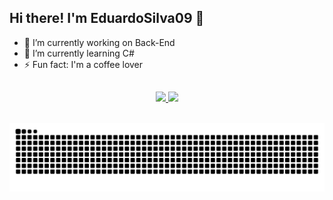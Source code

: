 ## Hi there! I'm EduardoSilva09 👋

- 🔭 I’m currently working on Back-End
- 🌱 I’m currently learning C#
- ⚡ Fun fact: I'm a coffee lover
##
<div align="center">
  <a href="https://github.com/EduardoSilva09">
  <img src="https://github-readme-stats.vercel.app/api?username=EduardoSilva09&show_icons=true&theme=dark&include_all_commits=true&count_private=true"/>
  <img height="180em" src="https://github-readme-stats.vercel.app/api/top-langs/?username=EduardoSilva09&layout=compact&langs_count=7&theme=dark"/>
</div>
<br/> 
<!-- <div style="display: inline_block"><br>
  <img align="center" alt="Eduardo-Java" height="30" width="40" src="https://cdn.jsdelivr.net/gh/devicons/devicon/icons/java/java-plain.svg" />
  <img align="center" alt="Eduardo-JS" height="30" width="40" src="https://cdn.jsdelivr.net/gh/devicons/devicon/icons/javascript/javascript-plain.svg" />
  <img align="center" alt="Eduardo-Csharp" height="30" width="40" src="https://cdn.jsdelivr.net/gh/devicons/devicon/icons/csharp/csharp-plain.svg" />
  <img align="center" alt="Eduardo-mysql" height="30" width="40" src="https://cdn.jsdelivr.net/gh/devicons/devicon/icons/mysql/mysql-original.svg" />
  <img align="center" alt="Eduardo-mssql" height="30" width="40" src="https://cdn.jsdelivr.net/gh/devicons/devicon/icons/microsoftsqlserver/microsoftsqlserver-plain.svg" />
</div>
<br/>  
<div> 
  <a href="https://br.linkedin.com/in/eduardo-silva-feitosa-6b4b3b179" target="_blank"><img src="https://img.shields.io/badge/-LinkedIn-%230077B5?style=for-the-badge&logo=linkedin&logoColor=white" target="_blank"></a>
<br/> 
</div> -->
  
![Snake animation](https://github.com/EduardoSilva09/EduardoSilva09/blob/output/github-contribution-grid-snake.svg)
